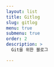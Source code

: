 ```yaml
---
layout: list
title: Gitlog
slug: gitlog
menu: true
submenu: true
order: 2
description: >
  Git을 위한 블로그

---
```

